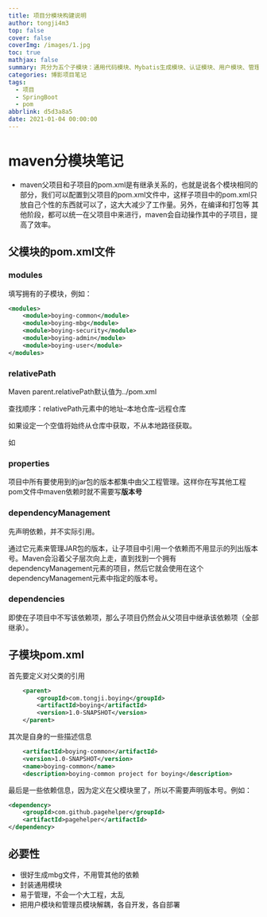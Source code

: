```yaml
---
title: 项目分模块构建说明
author: tongji4m3
top: false
cover: false
coverImg: /images/1.jpg
toc: true
mathjax: false
summary: 共分为五个子模块：通用代码模块、Mybatis生成模块、认证模块、用户模块、管理员模块。
categories: 博影项目笔记
tags:
  - 项目
  - SpringBoot
  - pom
abbrlink: d5d3a8a5
date: 2021-01-04 00:00:00
---
```


# maven分模块笔记

+ maven父项目和子项目的pom.xml是有继承关系的，也就是说各个模块相同的部分，我们可以配置到父项目的pom.xml文件中，这样子项目中的pom.xml只放自己个性的东西就可以了，这大大减少了工作量。另外，在编译和打包等 其他阶段，都可以统一在父项目中来进行，maven会自动操作其中的子项目，提高了效率。

## 父模块的pom.xml文件

### modules

填写拥有的子模块，例如：

```xml
<modules>
    <module>boying-common</module>
    <module>boying-mbg</module>
    <module>boying-security</module>
    <module>boying-admin</module>
    <module>boying-user</module>
</modules>
```

### relativePath

Maven parent.relativePath默认值为../pom.xml

查找顺序：relativePath元素中的地址–本地仓库–远程仓库

如果设定一个空值将始终从仓库中获取，不从本地路径获取。

如<relativePath/>

### properties

项目中所有要使用到的jar包的版本都集中由父工程管理。这样你在写其他工程pom文件中maven依赖时就不需要写**版本号**

### dependencyManagement

先声明依赖，并不实际引用。

通过它元素来管理JAR包的版本，让子项目中引用一个依赖而不用显示的列出版本号。Maven会沿着父子层次向上走，直到找到一个拥有dependencyManagement元素的项目，然后它就会使用在这个dependencyManagement元素中指定的版本号。

### dependencies

即使在子项目中不写该依赖项，那么子项目仍然会从父项目中继承该依赖项（全部继承）。

## 子模块pom.xml

首先要定义对父类的引用

```xml
    <parent>
        <groupId>com.tongji.boying</groupId>
        <artifactId>boying</artifactId>
        <version>1.0-SNAPSHOT</version>
    </parent>
```

其次是自身的一些描述信息

```xml
    <artifactId>boying-common</artifactId>
    <version>1.0-SNAPSHOT</version>
    <name>boying-common</name>
    <description>boying-common project for boying</description>

```

最后是一些依赖信息，因为定义在父模块里了，所以不需要声明版本号。例如：

```xml
<dependency>
    <groupId>com.github.pagehelper</groupId>
    <artifactId>pagehelper</artifactId>
</dependency>
```

## 必要性

+ 很好生成mbg文件，不用管其他的依赖
+ 封装通用模块
+ 易于管理，不会一个大工程，太乱
+ 把用户模块和管理员模块解耦，各自开发，各自部署